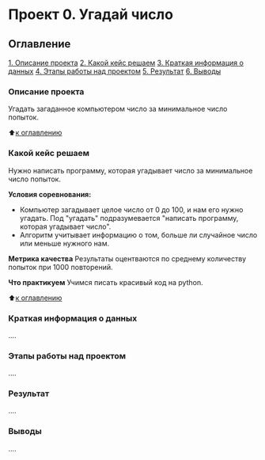 # Проект 0. Угадай число

## Оглавление
[1. Описание проекта](https://github.com/sergeymaximenko7/sf_data_science/tree/main/project_0/README.md#Описание-проекта)
[2. Какой кейс решаем](https://github.com/sergeymaximenko7/sf_data_science/tree/main/project_0/README.md#Какой-кейс-решаем)
[3. Краткая информация о данных](https://github.com/sergeymaximenko7/sf_data_science/tree/main/project_0/README.md#Краткая-информация-о-данных)
[4. Этапы работы над проектом](https://github.com/sergeymaximenko7/sf_data_science/tree/main/project_0/README.md#Этапы-работы-над-проектом)
[5. Результат](https://github.com/sergeymaximenko7/sf_data_science/tree/main/project_0/README.md#Результат)
[6. Выводы](https://github.com/sergeymaximenko7/sf_data_science/tree/main/project_0/README.md#Выводы)

### Описание проекта
Угадать загаданное компьютером число за минимальное число попыток.

:arrow_up:[к оглавлению](https://github.com/sergeymaximenko7/sf_data_science/tree/main/project_0/README.md#Оглавление)

### Какой кейс решаем

Нужно написать программу, которая угадывает число за минимальное число попыток.

**Условия соревнования:**
- Компьютер загадывает целое число от 0 до 100, и нам его нужно угадать. Под "угадать" подразумевается "написать программу, которая угадывает число".
- Алгоритм учитывает информацию о том, больше ли случайное число или меньше нужного нам.

**Метрика качества**
Результаты оцентваются по среднему количеству попыток при 1000 повторений.

**Что практикуем**
Учимся писать красивый код на python.

:arrow_up:[к оглавлению](https://github.com/sergeymaximenko7/sf_data_science/tree/main/project_0/README.md#Оглавление)

### Краткая информация о данных
....

### Этапы работы над проектом
....

### Результат
....

### Выводы
....
